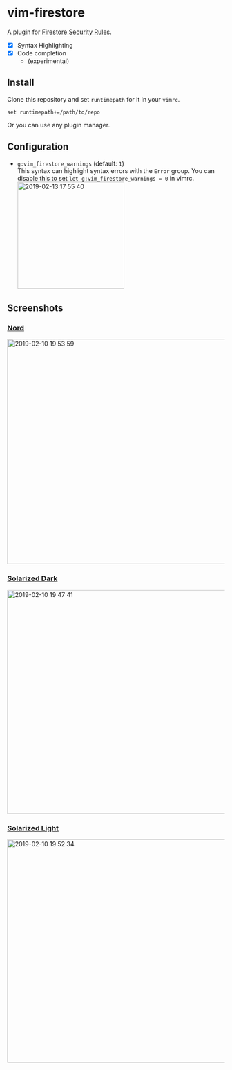 # vim-firestore

A plugin for [Firestore Security Rules][].

[Firestore Security Rules]: https://firebase.google.com/docs/firestore/security/overview

* [x] Syntax Highlighting
* [x] Code completion
  - (experimental)

## Install

Clone this repository and set `runtimepath` for it in your `vimrc`.

```vim
set runtimepath+=/path/to/repo
```

Or you can use any plugin manager.

## Configuration

* `g:vim_firestore_warnings` (default: `1`)  
  This syntax can highlight syntax errors with the `Error` group.  You can disable this to set `let g:vim_firestore_warnings = 0` in vimrc.  
  <img width="247" alt="2019-02-13 17 55 40" src="https://user-images.githubusercontent.com/1239245/52699234-a3cb2c00-2fb8-11e9-9c42-6ea04bcaf5e6.png">

## Screenshots

### [Nord](https://github.com/arcticicestudio/nord-vim)

<img width="520" alt="2019-02-10 19 53 59" src="https://user-images.githubusercontent.com/1239245/52532801-a71ea780-2d6d-11e9-864b-601a45e9feed.png">

### [Solarized Dark](https://github.com/lifepillar/vim-solarized8)

<img width="517" alt="2019-02-10 19 47 41" src="https://user-images.githubusercontent.com/1239245/52532752-edbfd200-2d6c-11e9-9dcf-ecec1e5f53aa.png">

### [Solarized Light](https://github.com/lifepillar/vim-solarized8)

<img width="516" alt="2019-02-10 19 52 34" src="https://user-images.githubusercontent.com/1239245/52532786-73dc1880-2d6d-11e9-8351-1cf66f4745ad.png">
